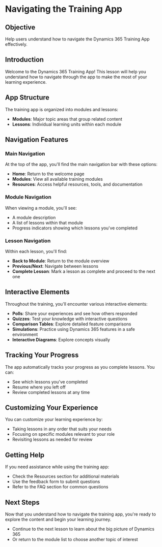 # Navigating the Training App

## Objective
Help users understand how to navigate the Dynamics 365 Training App effectively.

## Introduction

Welcome to the Dynamics 365 Training App! This lesson will help you understand how to navigate through the app to make the most of your learning experience.

## App Structure

The training app is organized into modules and lessons:

- **Modules**: Major topic areas that group related content
- **Lessons**: Individual learning units within each module

## Navigation Features

### Main Navigation

At the top of the app, you'll find the main navigation bar with these options:

- **Home**: Return to the welcome page
- **Modules**: View all available training modules
- **Resources**: Access helpful resources, tools, and documentation

### Module Navigation

When viewing a module, you'll see:

- A module description
- A list of lessons within that module
- Progress indicators showing which lessons you've completed

### Lesson Navigation

Within each lesson, you'll find:

- **Back to Module**: Return to the module overview
- **Previous/Next**: Navigate between lessons
- **Complete Lesson**: Mark a lesson as complete and proceed to the next one

## Interactive Elements

Throughout the training, you'll encounter various interactive elements:

- **Polls**: Share your experiences and see how others responded
- **Quizzes**: Test your knowledge with interactive questions
- **Comparison Tables**: Explore detailed feature comparisons
- **Simulations**: Practice using Dynamics 365 features in a safe environment
- **Interactive Diagrams**: Explore concepts visually

## Tracking Your Progress

The app automatically tracks your progress as you complete lessons. You can:

- See which lessons you've completed
- Resume where you left off
- Review completed lessons at any time

## Customizing Your Experience

You can customize your learning experience by:

- Taking lessons in any order that suits your needs
- Focusing on specific modules relevant to your role
- Revisiting lessons as needed for review

## Getting Help

If you need assistance while using the training app:

- Check the Resources section for additional materials
- Use the feedback form to submit questions
- Refer to the FAQ section for common questions

## Next Steps

Now that you understand how to navigate the training app, you're ready to explore the content and begin your learning journey.

- Continue to the next lesson to learn about the big picture of Dynamics 365
- Or return to the module list to choose another topic of interest
